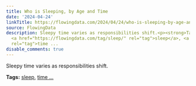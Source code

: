 ```yaml
---
title: Who is Sleeping, by Age and Time
date: '2024-04-24'
linkTitle: https://flowingdata.com/2024/04/24/who-is-sleeping-by-age-and-time/
source: FlowingData
description: Sleepy time varies as responsibilities shift.<p><strong>Tags:</strong>
  <a href="https://flowingdata.com/tag/sleep/" rel="tag">sleep</a>, <a href="https://flowingdata.com/tag/time-use/"
  rel="tag">time ...
disable_comments: true
---
```

Sleepy time varies as responsibilities shift.<p><strong>Tags:</strong> <a href="https://flowingdata.com/tag/sleep/" rel="tag">sleep</a>, <a href="https://flowingdata.com/tag/time-use/" rel="tag">time ...